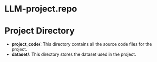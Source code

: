 # LLM-project.repo
# Project Directory

- **project_code/**: This directory contains all the source code files for the project.
- **dataset/**: This directory stores the dataset used in the project.
